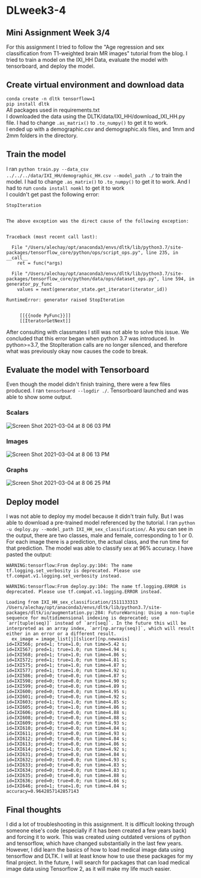 # DLweek3-4

## Mini Assignment Week 3/4

For this assignment I tried to follow the "Age regression and sex classification from T1-weighted brain MR images" tutorial from the blog. I tried to train a model on the IXI_HH Data, evaluate the model with tensorboard, and deploy the model.

## Create virtual environment and download data

`conda create -n dltk tensorflow=1` <br>
`pip install dltk` <br>
All packages used in requirements.txt <br>
I downloaded the data using the DLTK/data/IXI_HH/download_IXI_HH.py file. I had to change `.as_matrix()` to `.to_numpy()` to get it to work. <br>
I ended up with a demographic.csv and demographic.xls files, and 1mm and 2mm folders in the directory.

## Train the model
I ran `python train.py --data_csv ../../../data/IXI_HH/demographic_HH.csv --model_path ./` to train the model. I had to change `.as_matrix()` to `.to_numpy()` to get it to work. And I had to run `conda install nomkl` to get it to work <br>
I couldn't get past the following error: 
```
StopIteration


The above exception was the direct cause of the following exception:


Traceback (most recent call last):

  File "/Users/alechay/opt/anaconda3/envs/dltk/lib/python3.7/site-packages/tensorflow_core/python/ops/script_ops.py", line 235, in __call__
    ret = func(*args)

  File "/Users/alechay/opt/anaconda3/envs/dltk/lib/python3.7/site-packages/tensorflow_core/python/data/ops/dataset_ops.py", line 594, in generator_py_func
    values = next(generator_state.get_iterator(iterator_id))

RuntimeError: generator raised StopIteration


	 [[{{node PyFunc}}]]
	 [[IteratorGetNext]]
```
After consulting with classmates I still was not able to solve this issue. We concluded that this error began when python 3.7 was introduced. In python>=3.7, the StopIteration calls are no longer silenced, and therefore what was previously okay now causes the code to break.

## Evaluate the model with Tensorboard
Even though the model didn't finish training, there were a few files produced. I ran `tensorboard --logdir ./`. Tensorboard launched and was able to show some output. <br> 
### Scalars
![Screen Shot 2021-03-04 at 8 06 03 PM](https://user-images.githubusercontent.com/55260698/110053518-914ef700-7d27-11eb-8733-fda10b003c5d.png)
### Images
![Screen Shot 2021-03-04 at 8 06 13 PM](https://user-images.githubusercontent.com/55260698/110053524-9449e780-7d27-11eb-9084-9697324f8eef.png)
### Graphs
![Screen Shot 2021-03-04 at 8 06 25 PM](https://user-images.githubusercontent.com/55260698/110053525-957b1480-7d27-11eb-9e07-259a07843977.png)
## Deploy model
I was not able to deploy my model because it didn't train fully. But I was able to download a pre-trained model referenced by the tutorial. I ran `python -u deploy.py --model_path IXI_HH_sex_classification/`. As you can see in the output, there are two classes, male and female, corresponding to 1 or 0. For each image there is a prediction, the actual class, and the run time for that prediction. The model was able to classify sex at 96% accuracy. I have pasted the output: 
```
WARNING:tensorflow:From deploy.py:104: The name tf.logging.set_verbosity is deprecated. Please use tf.compat.v1.logging.set_verbosity instead.

WARNING:tensorflow:From deploy.py:104: The name tf.logging.ERROR is deprecated. Please use tf.compat.v1.logging.ERROR instead.

Loading from IXI_HH_sex_classification/1511133313
/Users/alechay/opt/anaconda3/envs/dltk/lib/python3.7/site-packages/dltk/io/augmentation.py:284: FutureWarning: Using a non-tuple sequence for multidimensional indexing is deprecated; use `arr[tuple(seq)]` instead of `arr[seq]`. In the future this will be interpreted as an array index, `arr[np.array(seq)]`, which will result either in an error or a different result.
  ex_image = image_list[j][slicer][np.newaxis]
id=IXI566; pred=1; true=1.0; run time=5.42 s; 
id=IXI567; pred=1; true=1.0; run time=4.94 s; 
id=IXI568; pred=1; true=1.0; run time=4.86 s; 
id=IXI572; pred=1; true=1.0; run time=4.81 s; 
id=IXI575; pred=1; true=1.0; run time=4.87 s; 
id=IXI577; pred=1; true=1.0; run time=4.92 s; 
id=IXI586; pred=0; true=0.0; run time=4.87 s; 
id=IXI598; pred=0; true=0.0; run time=4.90 s; 
id=IXI599; pred=0; true=0.0; run time=4.89 s; 
id=IXI600; pred=0; true=0.0; run time=4.95 s; 
id=IXI601; pred=0; true=0.0; run time=4.92 s; 
id=IXI603; pred=1; true=1.0; run time=4.85 s; 
id=IXI605; pred=0; true=1.0; run time=4.86 s; 
id=IXI606; pred=0; true=0.0; run time=4.88 s; 
id=IXI608; pred=0; true=0.0; run time=4.88 s; 
id=IXI609; pred=0; true=0.0; run time=4.93 s; 
id=IXI610; pred=0; true=0.0; run time=4.84 s; 
id=IXI611; pred=0; true=0.0; run time=4.93 s; 
id=IXI612; pred=0; true=0.0; run time=4.84 s; 
id=IXI613; pred=0; true=0.0; run time=4.86 s; 
id=IXI614; pred=1; true=1.0; run time=4.92 s; 
id=IXI631; pred=0; true=0.0; run time=4.84 s; 
id=IXI632; pred=0; true=0.0; run time=4.93 s; 
id=IXI633; pred=0; true=0.0; run time=4.83 s; 
id=IXI634; pred=0; true=0.0; run time=4.83 s; 
id=IXI635; pred=0; true=0.0; run time=4.88 s; 
id=IXI636; pred=0; true=0.0; run time=4.66 s; 
id=IXI646; pred=1; true=1.0; run time=4.84 s; 
accuracy=0.9642857142857143
```
## Final thoughts
I did a lot of troubleshooting in this assignment. It is difficult looking through someone else's code (especially if it has been created a few years back) and forcing it to work. This was created using outdated versions of python and tensorflow, which have changed substantially in the last few years. However, I did learn the basics of how to load medical image data using tensorflow and DLTK. I will at least know how to use these packages for my final project. In the future, I will search for packages that can load medical image data using Tensorflow 2, as it will make my life much easier.
